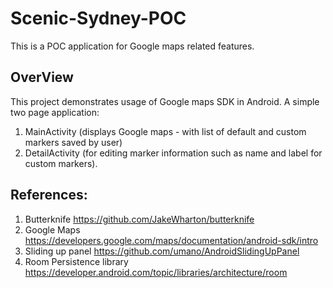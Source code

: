 # Scenic-Sydney-POC
This is a POC application for Google maps related features.

## OverView
This project demonstrates usage of Google maps SDK in Android. A simple two page application:
1. MainActivity (displays Google maps - with list of default and custom markers saved by user)
2. DetailActivity (for editing marker information such as name and label for custom markers).

## References:
1. Butterknife https://github.com/JakeWharton/butterknife
2. Google Maps https://developers.google.com/maps/documentation/android-sdk/intro
3. Sliding up panel https://github.com/umano/AndroidSlidingUpPanel
4. Room Persistence library https://developer.android.com/topic/libraries/architecture/room
